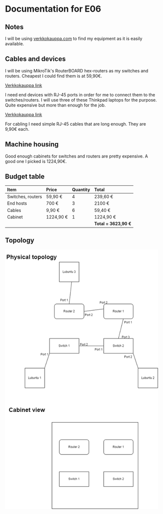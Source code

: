 # Documentation for E06

## Notes
I will be using [verkkokauppa.com](https://www.verkkokauppa.com/fi/etusivu) to find my equipment as it is easily available.

## Cables and devices
I will be using MikroTik's RouterBOARD hex-routers as my switches and routers. Cheapest I could find them is at 59,90€.

[Verkkokauppa link](https://www.verkkokauppa.com/fi/product/739921/MikroTik-RouterBOARD-hEX-reititin)

I need end devices with RJ-45 ports in order for me to connect them to the switches/routers. I will use three of these Thinkpad laptops for the purpose. Quite expensive but more than enough for the job.

[Verkkokauppa link](https://www.verkkokauppa.com/fi/product/762391/Lenovo-ThinkPad-P14s-Gen-2-14-kannettava-Win-10-Pro-21A0004R)

For cabling I need simple RJ-45 cables that are long enough. They are 9,90€ each.

## Machine housing
Good enough cabinets for switches and routers are pretty expensive. A good one I picked is 1224,90€.

## Budget table
| Item | Price | Quantity | Total |
| :--- | :--- | :--- | :--- |
| Switches, routers | 59,90 € | 4 | 239,60 € |
| End hosts | 700 € | 3 | 2100 € |
| Cables | 9,90 € | 6 | 59,40 € |
| Cabinet | 1224,90 € | 1 | 1224,90 € |
|||| **Total = 3623,90 €**|

## Topology
![](documentation/E06/Topologies-EX6_topo.drawio.png)
